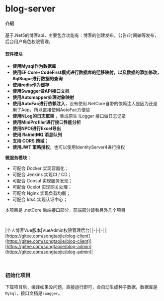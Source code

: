 # blog-server

#### 介绍
基于.Net5的博客api，主要包含功能有：博客的创建发布，公告/时间轴等发布，后台用户角色权限管理，

#### 软件模块
- **使用Mysql作为数据库** 
- **使用EF Core+CodeFirst模式进行数据库的迁移映射，以及数据的添加修改，SqlSugur进行数据的查询**
- **使用redis作为缓存** 
- **使用Swagger做API接口文档** 
- **使用Automapper处理对象映射** 
- **使用AutoFac进行依赖注入**，没有使用.NetCore自带的依赖注入是因为还是用了Aop，所以直接使用AotoFac方便些
- **使用NLog的日志框架** ，集成原生 ILogger 接口做日志记录
- **使用MiniProfiler进行接口性能分析** 
- **使用NPOI进行Excel导出** 
- **使用 RabbitMQ 消息队列**
- **支持 CORS 跨域；**
- **使用JWT 策略授权**，也可以使用IdentityServer4进行授权
&nbsp;
&nbsp;

**微服务模块：**
- 可配合 Docker 实现容器化；
- 可配合 Jenkins 实现CI / CD；
- 可配合 Consul 实现服务发现；
- 可配合 Ocelot 实现网关处理；
- 可配合 Nginx  实现负载均衡；
- 可配合 Ids4   实现认证中心；


本项目是 .netCore 后端接口部分，前端部分请看另外几个项目
 
&nbsp;
&nbsp;

|个人博客Vue版本|VueAdmin权限管理后台|
|-|-|-|
|[https://gitee.com/songtaojie/blog-client](https://gitee.com/songtaojie/blog-client)|[https://gitee.com/songtaojie/blog-admin](https://gitee.com/songtaojie/blog-admin)|


&nbsp;

### 初始化项目
 

下载项目后，编译如果没问题，直接运行即可，会自动生成种子数据，数据库是`MySql`，接口文档是`swagger`。    




